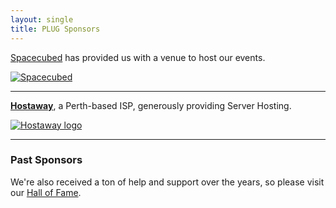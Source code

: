 ```yaml
---
layout: single
title: PLUG Sponsors
---
```


[Spacecubed](https://www.spacecubed.com/) has provided us with a venue to host our events.

[![Spacecubed](../images/sponsors/spacecubed.jpg)](https://www.spacecubed.com/)

* * *

[**Hostaway**](https://www.hostaway.net.au/), a Perth-based ISP, generously providing Server Hosting.

[![Hostaway logo](../images/sponsors/hostaway.png)](https://www.hostaway.net.au/)

* * *

### Past Sponsors

We're also received a ton of help and support over the years, so please visit our [Hall of Fame](hall-of-fame.md).
